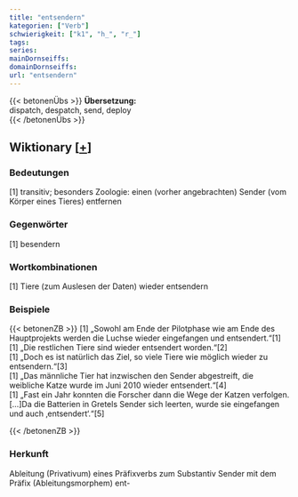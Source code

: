 ```yaml
---
title: "entsendern"
kategorien: ["Verb"]
schwierigkeit: ["k1", "h_", "r_"]
tags:
series:
mainDornseiffs:
domainDornseiffs:
url: "entsendern"
---
```


{{< betonenÜbs >}}
**Übersetzung:**  
dispatch, despatch, send, deploy  
{{< /betonenÜbs >}}

## Wiktionary [[+](https://de.wiktionary.org/wiki/entsendern)]

### Bedeutungen
[1] transitiv; besonders Zoologie: einen (vorher angebrachten) Sender (vom Körper eines Tieres) entfernen  

### Gegenwörter
[1] besendern  

### Wortkombinationen
[1] Tiere (zum Auslesen der Daten) wieder entsendern  

### Beispiele
{{< betonenZB >}}
[1] „Sowohl am Ende der Pilotphase wie am Ende des Hauptprojekts werden die Luchse wieder eingefangen und entsendert.“[1]  
[1] „Die restlichen Tiere sind wieder entsendert worden.“[2]  
[1] „Doch es ist natürlich das Ziel, so viele Tiere wie möglich wieder zu entsendern.“[3]  
[1] „Das männliche Tier hat inzwischen den Sender abgestreift, die weibliche Katze wurde im Juni 2010 wieder entsendert.“[4]  
[1] „Fast ein Jahr konnten die Forscher dann die Wege der Katzen verfolgen. […]Da die Batterien in Gretels Sender sich leerten, wurde sie eingefangen und auch ‚entsendert‘.“[5]  

{{< /betonenZB >}}
### Herkunft
Ableitung (Privativum) eines Präfixverbs zum Substantiv Sender mit dem Präfix (Ableitungsmorphem) ent-  


